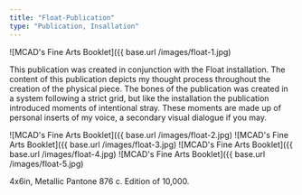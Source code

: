 ```yaml
---
title: "Float-Publication"
type: "Publication, Insallation"
---
```


![MCAD's Fine Arts Booklet]({{ base.url /images/float-1.jpg)

This publication was created in conjunction with the Float installation. The content of this publication depicts my thought process throughout the creation of the physical piece. The bones of the publication was created in a system following a strict grid, but like the installation the publication introduced moments of intentional stray. These moments are made up of personal inserts of my voice, a secondary visual dialogue if you may.

![MCAD's Fine Arts Booklet]({{ base.url /images/float-2.jpg)
![MCAD's Fine Arts Booklet]({{ base.url /images/float-3.jpg)
![MCAD's Fine Arts Booklet]({{ base.url /images/float-4.jpg)
![MCAD's Fine Arts Booklet]({{ base.url /images/float-5.jpg)

4x6in, Metallic Pantone 876 c. Edition of 10,000.
